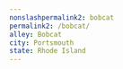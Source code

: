 ```yaml
---
﻿nonslashpermalink2: bobcat
permalink2: /bobcat/
alley: Bobcat
city: Portsmouth
state: Rhode Island
---
```

